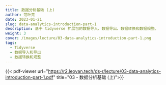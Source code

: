 ```yaml
---
title: 数据分析基础 (上)
author: 范叶亮
date: 2023-01-21
slug: data-analytics-introduction-part-1
description: 基于 tidyverse 扩展包的数据导入、数据导出、数据转换和数据规整。
weight: 3
cover: /images/lecture/03-data-analytics-introduction-part-1.png
tags:
  - Tidyverse
  - 数据导入和导出
  - 数据转换和规整
---
```


{{< pdf-viewer url="https://r2.leovan.tech/ds-r/lecture/03-data-analytics-introduction-part-1.pdf" title="03 - 数据分析基础 (上)">}}
